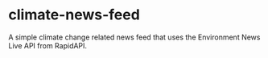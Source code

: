 # climate-news-feed

A simple climate change related news feed that uses the Environment News Live API from RapidAPI.
